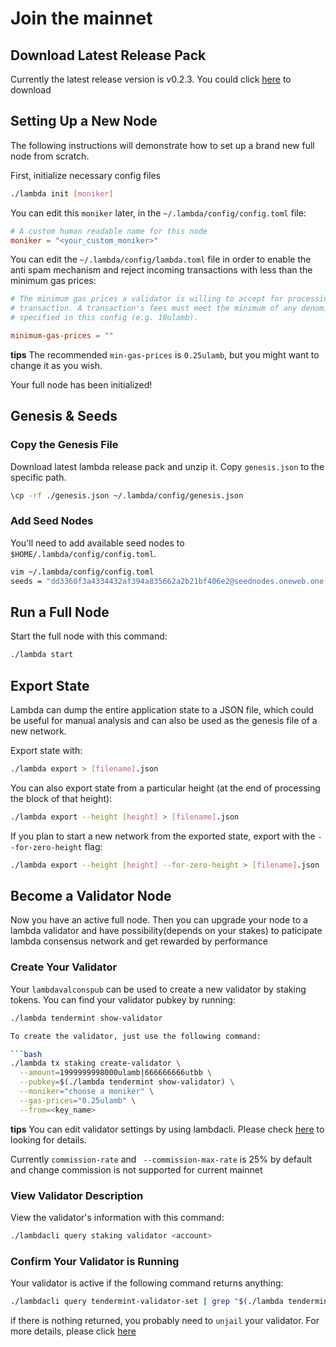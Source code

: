 # Join the mainnet

## Download Latest Release Pack

Currently the latest release version is v0.2.3. You could click [here](https://github.com/LambdaIM/launch/releases/download/v0.2.3/lambda-0.2.3-release.tar.gz) to download

## Setting Up a New Node

The following instructions will demonstrate how to set up a brand new full node from scratch.

First, initialize necessary config files

```bash
./lambda init [moniker]
```

You can edit this `moniker` later, in the `~/.lambda/config/config.toml` file:

```toml
# A custom human readable name for this node
moniker = "<your_custom_moniker>"
```

You can edit the `~/.lambda/config/lambda.toml` file in order to enable the anti spam mechanism and reject incoming transactions with less than the minimum gas prices:

```toml
# The minimum gas prices a validator is willing to accept for processing a
# transaction. A transaction's fees must meet the minimum of any denomination
# specified in this config (e.g. 10ulamb).

minimum-gas-prices = ""
```

**tips**
The recommended `min-gas-prices` is `0.25ulamb`, but you might want to change it as you wish. 

Your full node has been initialized! 

## Genesis & Seeds

### Copy the Genesis File

Download latest lambda release pack and unzip it. Copy `genesis.json` to the specific path.

```bash
\cp -rf ./genesis.json ~/.lambda/config/genesis.json
```

### Add Seed Nodes

You'll need to add available seed nodes to `$HOME/.lambda/config/config.toml`.

```bash
vim ~/.lambda/config/config.toml
seeds = "dd3360f3a4334432af394a835662a2b21bf406e2@seednodes.oneweb.one:26656"
```

## Run a Full Node

Start the full node with this command:

```bash
./lambda start
```

## Export State

Lambda can dump the entire application state to a JSON file, which could be useful for manual analysis and can also be used as the genesis file of a new network.

Export state with:

```bash
./lambda export > [filename].json
```

You can also export state from a particular height (at the end of processing the block of that height):

```bash
./lambda export --height [height] > [filename].json
```

If you plan to start a new network from the exported state, export with the `--for-zero-height` flag:

```bash
./lambda export --height [height] --for-zero-height > [filename].json
```

## Become a Validator Node

Now you have an active full node. Then you can upgrade your node to a lambda validator and have possibility(depends on your stakes) to paticipate lambda consensus network and get rewarded by performance

### Create Your Validator

Your `lambdavalconspub` can be used to create a new validator by staking tokens. You can find your validator pubkey by running:

```bash
./lambda tendermint show-validator

To create the validator, just use the following command:

```bash
./lambda tx staking create-validator \
  --amount=1999999998000ulamb|666666666utbb \
  --pubkey=$(./lambda tendermint show-validator) \
  --moniker="choose a moniker" \
  --gas-prices="0.25ulamb" \
  --from=<key_name>
```

**tips**
You can edit validator settings by using lambdacli. Please check [here](./lambdacli/tx/staking/edit-validator.md) to looking for details.

Currently `commission-rate` and ` --commission-max-rate` is 25% by default and change commission is not supported for current mainnet

### View Validator Description

View the validator's information with this command:

```bash
./lambdacli query staking validator <account>
```

### Confirm Your Validator is Running

Your validator is active if the following command returns anything:

```bash
./lambdacli query tendermint-validator-set | grep "$(./lambda tendermint show-validator)"
```

if there is nothing returned, you probably need to `unjail` your validator. For more details, please
click [here](./lambdacli/tx/slashing/unjail.md)
